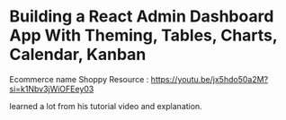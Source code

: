 # Building a React Admin Dashboard App With Theming, Tables, Charts, Calendar, Kanban 
 Ecommerce name Shoppy
 Resource :
https://youtu.be/jx5hdo50a2M?si=k1Nbv3jWiOFEey03

learned a lot from his tutorial video and explanation.
